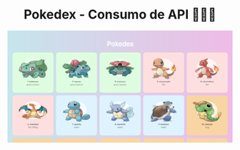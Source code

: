 <h1 align="center"> 
  Pokedex - Consumo de API 👨‍💻✨
</h1>

![img](https://github.com/Gabrielm3/pokedex/blob/master/pokedex.png "Optional title")
